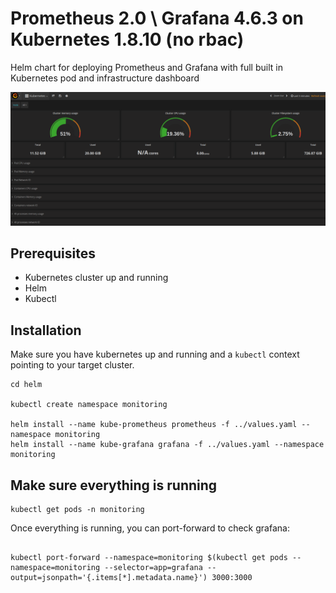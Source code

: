 # Prometheus 2.0 \ Grafana 4.6.3 on Kubernetes 1.8.10 (no rbac)


Helm chart for deploying Prometheus and Grafana with full built in Kubernetes pod and infrastructure dashboard

<img src="grafana.png" />

## Prerequisites

* Kubernetes cluster up and running
* Helm
* Kubectl

## Installation

Make sure you have kubernetes up and running and a `kubectl` context pointing to your target cluster. <br/>

```
cd helm

kubectl create namespace monitoring

helm install --name kube-prometheus prometheus -f ../values.yaml --namespace monitoring
helm install --name kube-grafana grafana -f ../values.yaml --namespace monitoring

```

## Make sure everything is running

```
kubectl get pods -n monitoring
```

Once everything is running, you can port-forward to check grafana:

```

kubectl port-forward --namespace=monitoring $(kubectl get pods --namespace=monitoring --selector=app=grafana --output=jsonpath='{.items[*].metadata.name}') 3000:3000

```
